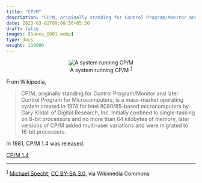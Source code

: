 ```yaml
---
title: "CP/M"
description: "CP/M, originally standing for Control Program/Monitor and later Control Program for Microcomputers, is a mass-market operating system created in 1974."
date: 2023-03-02T09:08:56+05:30
draft: false
images: [Sanco_8001.webp]
type: docs
weight: 110000
---
```


<div style="text-align: center;">
<figure>
<img src="/1980s/1981/cpm/Sanco_8001.webp" alt="A system running CP/M" style="border-radius: 15%">
<figcaption>A system running CP/M <sup><a href="#footnote1" id="1">1</a></sup></figcaption>
</figure>
</div>

From Wikipedia,

> CP/M, originally standing for Control Program/Monitor and later Control Program for Microcomputers, is a mass-market operating system created in 1974 for Intel 8080/85-based microcomputers by Gary Kildall of Digital Research, Inc. Initially confined to single-tasking on 8-bit processors and no more than 64 kilobytes of memory, later versions of CP/M added multi-user variations and were migrated to 16-bit processors.

In 1981, CP/M 1.4 was released.

<section class="section section-sm">
  <div class="container">
    <div class="row justify-content-center text-center">
      <div class="col-lg-5">
        <p><a class="btn btn-primary btn-lg px-4 mb-1" href="1.4/" role="button">CP/M 1.4</a></p>
      </div>
    </div>
  </div>
</section>

<hr>

<sup><a href="#1" id="footnote1">1</a></sup> <a href="https://commons.wikimedia.org/wiki/File:Sanco_8001.jpg">Michael Specht</a>, <a href="https://creativecommons.org/licenses/by-sa/3.0">CC BY-SA 3.0</a>, via Wikimedia Commons
